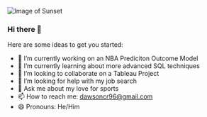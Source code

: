 ![Image of Sunset](https://cdn3.dpmag.com/2019/10/shutterstock_1239834655.jpg)

### Hi there 👋

Here are some ideas to get you started:

- 🔭 I’m currently working on an NBA Prediciton Outcome Model
- 🌱 I’m currently learning about more advanced SQL techniques
- 👯 I’m looking to collaborate on a Tableau Project
- 🤔 I’m looking for help with my job search
- 💬 Ask me about my love for sports
- 📫 How to reach me: dawsoncr96@gmail.com
- 😄 Pronouns: He/Him


<!--
**dawsonc96/dawsonc96** is a ✨ _special_ ✨ repository because its `README.md` (this file) appears on your GitHub profile.
